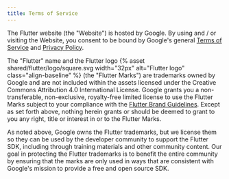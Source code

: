 ```yaml
---
title: Terms of Service
---
```


The Flutter website (the "Website") is hosted by Google. By using and / or
visiting the Website, you consent to be bound by Google's general
[Terms of Service][] and [Privacy Policy][].

The "Flutter" name and the Flutter logo
{% asset shared/flutter/logo/square.svg width="32px" alt="Flutter logo" class="align-baseline" %}
(the "Flutter Marks") are trademarks owned by Google and are not included
within the assets licensed under the Creative Commons Attribution 4.0
International License.  Google grants you a non-transferable,
non-exclusive, royalty-free limited license to use the Flutter Marks
subject to your compliance with the [Flutter Brand Guidelines](/brand).
Except as set forth above, nothing herein grants or should be deemed
to grant to you any right, title or interest in or to the Flutter Marks.

As noted above, Google owns the Flutter trademarks, but we license them
so they can be used by the developer community to support the Flutter
SDK, including through training materials and other community content.
Our goal in protecting the Flutter trademarks is to benefit the entire community 
by ensuring that the marks are only used in ways that are consistent 
with Google's mission to provide a free and open source SDK.

[Terms of Service]: https://policies.google.com/terms
[Privacy Policy]: https://policies.google.com/privacy
